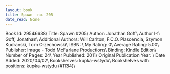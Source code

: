 ```yaml
---
layout: book
title: Spawn  no. 205
date_read: None
---
```


Book Id: 29546638\ 
Title: Spawn #205\ 
Author: Jonathan Goff\ 
Author l-f: Goff, Jonathan\ 
Additional Authors: Will Carlton, F.C.O. Plascencia, Szymon Kudranski, Tom Orzechowski\ 
ISBN: \ 
My Rating: 0\ 
Average Rating: 5.00\ 
Publisher: Image - Todd McFarlane Productions\ 
Binding: Kindle Edition\ 
Number of Pages: 24\ 
Year Published: 2011\ 
Original Publication Year: \ 
Date Added: 2020/04/02\ 
Bookshelves: kupka-wstydu\ 
Bookshelves with positions: kupka-wstydu (#1134)\ 

